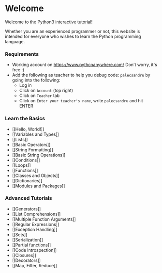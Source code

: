 # Welcome

Welcome to the Python3 interactive tutorial! 

Whether you are an experienced programmer or not, this website is intended for everyone who wishes to learn the Python programming language.<br>


### Requirements
* Working account on https://www.pythonanywhere.com/ Don't worry, it's free :)
* Add the following as teacher to help you debug code: `palecsandru` by going into the following:
  * Log in
  * Click on `Account` (top right)
  * Click on `Teacher` tab
  * Click on `Enter your teacher's name`, write `palecsandru` and hit ENTER


### Learn the Basics

- [[Hello, World!]]
- [[Variables and Types]]
- [[Lists]]
- [[Basic Operators]]
- [[String Formatting]]
- [[Basic String Operations]]
- [[Conditions]]
- [[Loops]]
- [[Functions]]
- [[Classes and Objects]]
- [[Dictionaries]]
- [[Modules and Packages]]

### Advanced Tutorials

- [[Generators]]
- [[List Comprehensions]]
- [[Multiple Function Arguments]]
- [[Regular Expressions]]
- [[Exception Handling]]
- [[Sets]]
- [[Serialization]]
- [[Partial functions]]
- [[Code Introspection]]
- [[Closures]]
- [[Decorators]]
- [[Map, Filter, Reduce]]

<!--
### Data Science Tutorials
- [[Numpy Arrays]]
- [[Pandas Basics]]
-->

<!--
### Other Python Tutorials

- [DataCamp](https://www.datacamp.com/?utm_source=learnpython_com&utm_campaign=learnpython_tutorials) has tons of great interactive [Python Tutorials](https://www.datacamp.com/courses/?utm_source=learnpython_com&utm_campaign=learnpython_tutorials) covering data manipulation, data visualization, statistics, machine learning, and more
- Read [Python Tutorials and References](http://www.afterhoursprogramming.com/index.php?article=181) course from After Hours Programming

### Contributing Tutorials

Read more here: [[Contributing Tutorials]]
-->
